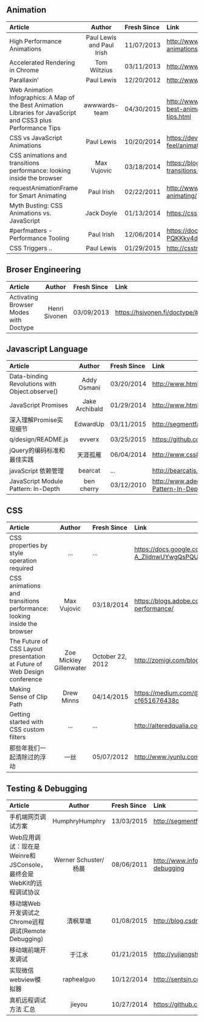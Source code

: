 ## Animation

| Article | Author  | Fresh Since | Link |
| :---------------- |:------------:| :-------| :--------------- | 
| High Performance Animations  | Paul Lewis and Paul Irish | 11/07/2013 | http://www.html5rocks.com/en/tutorials/speed/high-performance-animations/ |
| Accelerated Rendering in Chrome | Tom Wiltzius | 03/11/2013 | http://www.html5rocks.com/en/tutorials/speed/layers/
| Parallaxin' | Paul Lewis| 12/20/2012 | http://www.html5rocks.com/en/tutorials/speed/parallax/ |
| Web Animation Infographics: A Map of the Best Animation Libraries for JavaScript and CSS3 plus Performance Tips| awwwards-team | 04/30/2015 | http://www.awwwards.com/web-animation-infographics-a-map-of-the-best-animation-libraries-for-javascript-and-css3-plus-performance-tips.html |
| CSS vs JavaScript Animations | Paul Lewis | 10/20/2014 | https://developers.google.com/web/fundamentals/look-and-feel/animations/css-vs-javascript | 
| CSS animations and transitions performance: looking inside the browser | Max Vujovic | 03/18/2014 | https://blogs.adobe.com/webplatform/2014/03/18/css-animations-and-transitions-performance/ |
| requestAnimationFrame for Smart Animating | Paul Irish | 02/22/2011 | http://www.paulirish.com/2011/requestanimationframe-for-smart-animating/
| Myth Busting: CSS Animations vs. JavaScript | Jack Doyle | 01/13/2014 | https://css-tricks.com/myth-busting-css-animations-vs-javascript/ | 
| #perfmatters - Performance Tooling | Paul Irish | 12/06/2014 | https://docs.google.com/presentation/d/19R_E5B__kdE55L1bTpS6IFKbYbHq-PQKKky4do5Yc6A/edit# | 
| CSS Triggers .. | Paul Lewis | 01/29/2015 | http://csstriggers.com/ |

## Broser Engineering
| Article | Author  | Fresh Since | Link |
| :---------------- |:------------:| :-------| :--------------- | 
| Activating Browser Modes with Doctype | Henri Sivonen | 03/09/2013 | https://hsivonen.fi/doctype/#ie8 | 

## Javascript Language

| Article | Author  | Fresh Since | Link |
| :---------------- |:------------:| :-------| :--------------- | 
| Data-binding Revolutions with Object.observe() | Addy Osmani | 03/20/2014 | http://www.html5rocks.com/en/tutorials/es7/observe/ |
| JavaScript Promises | Jake Archibald | 01/29/2014 | http://www.html5rocks.com/zh/tutorials/es6/promises/ | 
| 深入理解Promise实现细节 | EdwardUp | 03/11/2015 | http://segmentfault.com/a/1190000002591145 |
| q/design/README.js | evverx | 03/25/2015 | https://github.com/kriskowal/q/blob/v2/design/README.js |
| jQuery的编码标准和最佳实践 | 天涯孤雁 | 06/04/2014 | http://www.css88.com/archives/4836 | 
| javaScript 依赖管理 | bearcat | ... | http://bearcatjs.org/%E5%8D%9A%E5%AE%A2/index.html |
| JavaScript Module Pattern: In-Depth |ben cherry | 03/12/2010 | http://www.adequatelygood.com/JavaScript-Module-Pattern-In-Depth.html |


## CSS 
| Article  | Author  | Fresh Since | Link |
| :---------------- |:----------:| :-------| :--------------- | 
| CSS properties by style operation required| … | … | https://docs.google.com/a/google.com/spreadsheets/d/1Hvi0nu2wG3oQ51XRHtMv-A_ZlidnwUYwgQsPQUg1R2s/pub?single=true&gid=0&output=html |
| CSS animations and transitions performance: looking inside the browser | Max Vujovic | 03/18/2014 |  https://blogs.adobe.com/webplatform/2014/03/18/css-animations-and-transitions-performance/ | 
| The Future of CSS Layout presentation at Future of Web Design conference | Zoe Mickley Gillenwater | October 22, 2012 | http://zomigi.com/blog/future-css-layout-fowd/ |
| Making Sense of Clip Path | Drew Minns | 04/14/2015 | https://medium.com/@drewisthe/using-making-sense-of-clip-path-cf651676438c |
| Getting started with CSS custom filters | ... | ... | http://alteredqualia.com/css-shaders/article/
| 那些年我们一起清除过的浮动 |一丝 | 05/07/2012 | http://www.iyunlu.com/view/css-xhtml/55.html |

## Testing & Debugging
| Article  | Author  | Fresh Since | Link |
| :---------------- |:----------:| :-------| :--------------- | 
| 手机端网页调试方案 | HumphryHumphry | 13/03/2015 | http://segmentfault.com/a/1190000000313211 |
| Web应用调试：现在是Weinre和JSConsole，最终会是WebKit的远程调试协议 | Werner Schuster/杨晨 | 08/06/2011 | http://www.infoq.com/cn/news/2011/08/mobile-web-debugging |
|  移动端Web开发调试之Chrome远程调试(Remote Debugging) | 清枫草塘 | 01/08/2015 | http://blog.csdn.net/freshlover/article/details/42528643 | 
| 移动端前端开发调试 | 于江水 | 01/21/2015 | http://yujiangshui.com/multidevice-frontend-debug/ |
| 实现微信webview模拟器 | raphealguo | 10/12/2014 | http://sentsin.com/web/244.html | 
| 真机远程调试 方法 汇总 | jieyou | 10/27/2014 |https://github.com/jieyou/remote_inspect_web_on_real_device |
